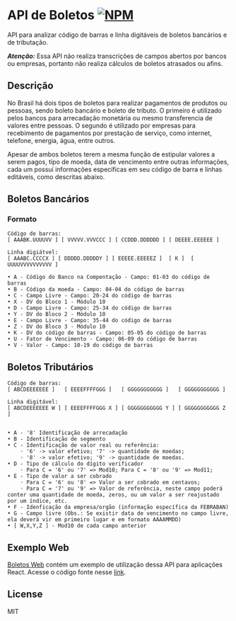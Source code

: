 # API de Boletos [![NPM](https://img.shields.io/npm/v/@ledstartupstudio/boleto.svg)](https://www.npmjs.com/package/@ledstartupstudio/boleto)

API para analizar código de barras e linha digitáveis de boletos bancários e de tributação.

***Atenção:*** Essa API não realiza transcrições de campos abertos por bancos ou empresas, portanto não realiza cálculos de boletos atrasados ou afins.

## Descrição

No Brasil há dois tipos de boletos para realizar pagamentos de produtos ou pessoas, sendo boleto bancário e boleto de tributo. O primeiro é utilizado pelos bancos para arrecadação monetária ou mesmo transferencia de valores entre pessoas. O segundo é utilizado por empresas para recebimento de pagamentos por prestação de serviço, como internet, telefone, energia, água, entre outros.

Apesar de ambos boletos terem a mesma função de estipular valores a serem pagos, tipo de moeda, data de vencimento entre outras informações, cada um possuí informações específicas em seu código de barra e linhas editáveis, como descritas abaixo.


## Boletos Bancários


### Formato

    Código de barras:
    [ AAABK.UUUUVV ] [ VVVVV.VVVCCC ] [ CCDDD.DDDDDD ] [ DEEEE.EEEEEE ]

    Linha digiátvel:
    [ AAABC.CCCCX ] [ DDDDD.DDDDDY ] [ EEEEE.EEEEEZ ]  [ K ]  [ UUUUVVVVVVVVVV ]

    • A - Código do Banco na Compentação - Campo: 01-03 do código de barras
    • B - Código da moeda - Campo: 04-04 do código de barras
    • C - Campo Livre - Campo: 20-24 do código de barras
    • X - DV do Bloco 1 - Módulo 10
    • D - Campo Livre - Campo: 25-34 do código de barras
    • Y - DV do Bloco 2 - Módulo 10
    • E - Campo Livre - Campo: 35-44 do código de barras
    • Z - DV do Bloco 3 - Módulo 10
    • K - DV do código de barras - Campo: 05-05 do código de barras
    • U - Fator de Vencimento - Campo: 06-09 do código de barras
    • V - Valor - Campo: 10-19 do código de barras

## Boletos Tributários


    Código de barras:
    [ ABCDEEEEEEE ]   [ EEEEFFFFGGG ]   [ GGGGGGGGGGG ]   [ GGGGGGGGGGG ]

    Linha digitável:
    [ ABCDEEEEEEE W ] [ EEEEFFFFGGG X ] [ GGGGGGGGGGG Y ] [ GGGGGGGGGGG Z ]


    • A - '8' Identificação de arrecadação
    • B - Identificação de segmento
    • C - Identificação de valor real ou referência:
        ◦ '6' -> valor efetivo; '7' -> quantidade de moedas;
        ◦ '8' -> valor efetivo; '9' -> quantidade de moedas.
    • D - Tipo de cálculo do dígito verificador
        ◦ Para C = '6' ou '7' => Mod10; Para C = '8' ou '9' => Mod11;
    • E - Tipo de valor a ser cobrado
        ◦ Para C = '6' ou '8' => Valor a ser cobrado em centavos;
        ◦ Para C = '7' ou '9' => Valor de referência, neste campo poderá conter uma quantidade de moeda, zeros, ou um valor a ser reajustado por um índice, etc.
    • F - Idenficação da empresa/orgão (informação específica da FEBRABAN)
    • G - Campo livre (Obs.: Se existir data de vencimento no campo livre, ela deverá vir em primeiro lugar e em formato AAAAMMDD)
    • [ W,X,Y,Z ] - Mod10 de cada campo anterior


## Exemplo Web

[Boletos Web](https://led-startup-studio.github.io/boletos-web/) contém um exemplo de utilização dessa API para aplicações React. Acesse o código fonte nesse [link](https://led-startup-studio.github.io/boletos-web/).


## License

MIT
